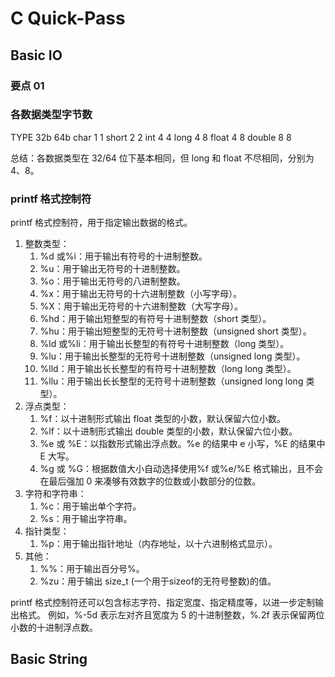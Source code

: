 # C Quick-Pass

## Basic IO

### 要点 01

### 各数据类型字节数

TYPE 32b 64b
char 1 1
short 2 2
int 4 4
long 4 8
float 4 8
double 8 8

总结：各数据类型在 32/64 位下基本相同，但 long 和 float 不尽相同，分别为 4、8。

### printf 格式控制符

printf 格式控制符，用于指定输出数据的格式。

1. 整数类型：
   1. %d 或%i：用于输出有符号的十进制整数。
   2. %u：用于输出无符号的十进制整数。
   3. %o：用于输出无符号的八进制整数。
   4. %x：用于输出无符号的十六进制整数（小写字母）。
   5. %X：用于输出无符号的十六进制整数（大写字母）。
   6. %hd：用于输出短整型的有符号十进制整数（short 类型）。
   7. %hu：用于输出短整型的无符号十进制整数（unsigned short 类型）。
   8. %ld 或%li：用于输出长整型的有符号十进制整数（long 类型）。
   9. %lu：用于输出长整型的无符号十进制整数（unsigned long 类型）。
   10. %lld：用于输出长长整型的有符号十进制整数（long long 类型）。
   11. %llu：用于输出长长整型的无符号十进制整数（unsigned long long 类型）。
2. 浮点类型：
   1. %f：以十进制形式输出 float 类型的小数，默认保留六位小数。
   2. %lf：以十进制形式输出 double 类型的小数，默认保留六位小数。
   3. %e 或 %E：以指数形式输出浮点数。%e 的结果中 e 小写，%E 的结果中 E 大写。
   4. %g 或 %G：根据数值大小自动选择使用%f 或%e/%E 格式输出，且不会在最后强加 0 来凑够有效数字的位数或小数部分的位数。
3. 字符和字符串：
   1. %c：用于输出单个字符。
   2. %s：用于输出字符串。
4. 指针类型：
   1. %p：用于输出指针地址（内存地址，以十六进制格式显示）。
5. 其他：
   1. %%：用于输出百分号%。
   2. %zu：用于输出 size_t (一个用于sizeof的无符号整数)的值。

printf 格式控制符还可以包含标志字符、指定宽度、指定精度等，以进一步定制输出格式。
例如，%-5d 表示左对齐且宽度为 5 的十进制整数，%.2f 表示保留两位小数的十进制浮点数。

## Basic String
